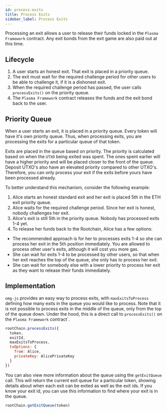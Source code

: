 ```yaml
---
id: process-exits
title: Process Exits
sidebar_label: Process Exits
---
```


Processing an exit allows a user to release their funds locked in the `Plasma Framework` contract. Any exit bonds from the exit game are also paid out at this time.

## Lifecycle
1. A user starts an honest exit. That exit is placed in a priority queue.
2. The exit must wait for the required challenge period for other users to be able to challenge it, if it is a dishonest exit.
3. When the required challenge period has passed, the user calls `processExits()` on the priority queue.
4. The `Plasma Framework` contract releases the funds and the exit bond back to the user.

## Priority Queue
When a user starts an exit, it is placed in a priority queue. Every token will have it's own priority queue. Thus, when processing exits, you are processing the exits for a particular queue of that token.

Exits are placed in the queue based on priority. The priority is calculated based on when the `UTXO` being exited was spent. The ones spent earlier will have a higher priority and will be placed closer to the front of the queue. Deposit UTXO's also have an elevated priority compared to other UTXO's. Therefore, you can only process your exit if the exits before yours have been processed already.

To better understand this mechanism, consider the following example:
1. Alice starts an honest standard exit and her exit is placed 5th in the ETH exit priority queue.
2. Alice waits for the required challenge period. Since her exit is honest, nobody challenges her exit.
3. Alice's exit is still 5th in the priority queue. Nobody has processed exits 1-4 yet.
4. To release her funds back to the Rootchain, Alice has a few options:
  - The recommended approach is for her to processes exits 1-4 so she can process her exit in the 5th position immediately. You are allowed to process other user's exits, although it will cost you more gas.
  - She can wait for exits 1-4 to be processed by other users, so that when her exit reaches the top of the queue, she only has to process her exit.
  -  She can wait for somebody else with a lower priority to process her exit as they want to release their funds immediately.

## Implementation
`omg-js` provides an easy way to process exits, with `maxExitsToProcess` defining how many exits in the queue you would like to process. Note that it is not possible to process exits in the middle of the queue, only from the top of the queue down. Under the hood, this is a direct call to `processExits()` on the `Plasma Framework` contract`.

```js
rootChain.processExits({
  token,
  exitId,
  maxExitsToProcess,
  txOptions: {
    from: Alice,
    privateKey: AlicePrivateKey
  }
})
```

You can also view more information about the queue using the `getExitQueue` call. This will return the current exit queue for a particular token, showing details about when each exit can be exited as well as the exit ids. If you know your exit id, you can use this information to find where your exit is in the queue.

```js
rootChain.getExitQueue(token)
```
